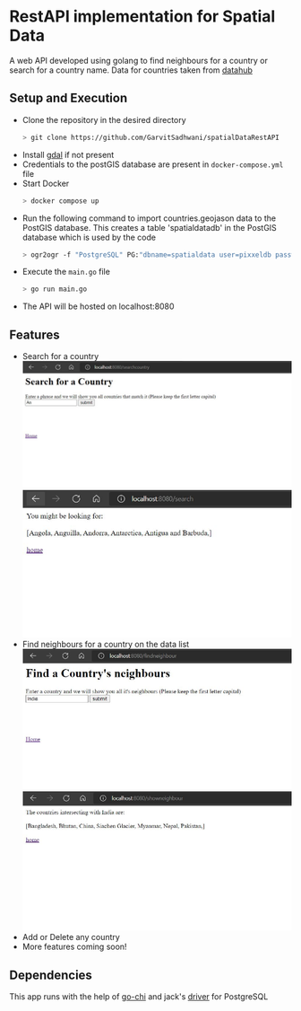 # RestAPI implementation for Spatial Data
A web API developed using golang to find neighbours for a country or search for a country name.
Data for countries taken from [datahub](https://datahub.io/core/geo-countries#resource-geo-countries_zip)

## Setup and Execution
- Clone the repository in the desired directory
    ```sh
    > git clone https://github.com/GarvitSadhwani/spatialDataRestAPI
    ```    
- Install [gdal](https://gdal.org/download.html) if not present
- Credentials to the postGIS database are present in ```docker-compose.yml``` file
- Start Docker
    ```sh
    > docker compose up
    ```
- Run the following command to import countries.geojason data to the PostGIS database. This creates a table 'spatialdatadb' in the PostGIS database which is used by the code
    ```sh
    > ogr2ogr -f "PostgreSQL" PG:"dbname=spatialdata user=pixxeldb password=pixxeldb" "countries.geojson" -nln spatialdatadb -append
    ```
- Execute the ```main.go``` file
    ```sh
    > go run main.go
    ```
- The API will be hosted on localhost:8080


## Features
- Search for a country
    ![homepage](https://raw.githubusercontent.com/GarvitSadhwani/spatialDataRestAPI/main/templates/searchcountry.JPG)
    ![homepage](https://raw.githubusercontent.com/GarvitSadhwani/spatialDataRestAPI/main/templates/showcountry.JPG)
- Find neighbours for a country on the data list
    ![homepage](https://raw.githubusercontent.com/GarvitSadhwani/spatialDataRestAPI/main/templates/searchnghbr.JPG)
    ![homepage](https://raw.githubusercontent.com/GarvitSadhwani/spatialDataRestAPI/main/templates/shownghbr.JPG)
- Add or Delete any country
- More features coming soon!

## Dependencies
This app runs with the help of [go-chi](https://github.com/go-chi) and jack's [driver](https://github.com/jackc/pgx) for PostgreSQL


